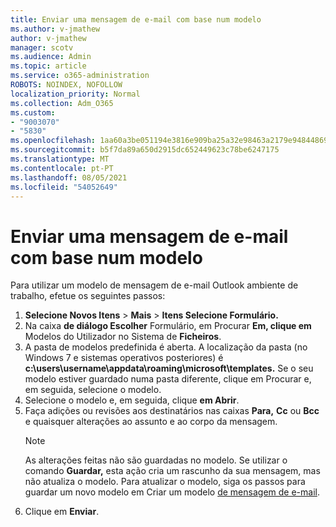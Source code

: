 ```yaml
---
title: Enviar uma mensagem de e-mail com base num modelo
ms.author: v-jmathew
author: v-jmathew
manager: scotv
ms.audience: Admin
ms.topic: article
ms.service: o365-administration
ROBOTS: NOINDEX, NOFOLLOW
localization_priority: Normal
ms.collection: Adm_O365
ms.custom:
- "9003070"
- "5830"
ms.openlocfilehash: 1aa60a3be051194e3816e909ba25a32e98463a2179e94844869cd97a564548a6
ms.sourcegitcommit: b5f7da89a650d2915dc652449623c78be6247175
ms.translationtype: MT
ms.contentlocale: pt-PT
ms.lasthandoff: 08/05/2021
ms.locfileid: "54052649"
---
```

# <a name="send-an-email-message-based-on-a-template"></a>Enviar uma mensagem de e-mail com base num modelo

Para utilizar um modelo de mensagem de e-mail Outlook ambiente de trabalho, efetue os seguintes passos:

1. **Selecione Novos Itens**  >  **Mais**  >  **Itens Selecione Formulário.**
2. Na caixa **de diálogo Escolher** Formulário, em Procurar **Em, clique em** Modelos do Utilizador no Sistema de **Ficheiros**.
3. A pasta de modelos predefinida é aberta. A localização da pasta (no Windows 7 e sistemas operativos posteriores) é **c:\users\username\appdata\roaming\microsoft\templates.** Se o seu modelo estiver guardado numa pasta diferente, clique em Procurar e, em seguida, selecione o modelo.
4. Selecione o modelo e, em seguida, clique **em Abrir**.
5. Faça adições ou revisões aos destinatários nas caixas **Para,** **Cc** ou **Bcc** e quaisquer alterações ao assunto e ao corpo da mensagem.
    > [!NOTE]
    > As alterações feitas não são guardadas no modelo. Se utilizar o comando **Guardar,** esta ação cria um rascunho da sua mensagem, mas não atualiza o modelo. Para atualizar o modelo, siga os passos para guardar um novo modelo em Criar um modelo [de mensagem de e-mail](https://support.microsoft.com/office/create-an-email-message-template-43ec7142-4dd0-4351-8727-bd0977b6b2d1).
6. Clique em **Enviar**.
